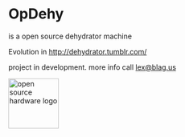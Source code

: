 OpDehy
======

is a open source dehydrator machine

Evolution in http://dehydrator.tumblr.com/

project in development. more info call lex@blag.us

<img src="https://github.com/rascalmicro/oshw-logo/blob/gh-pages/logos/oshw-logo-100-px.png" alt="open source hardware logo" width="100" height="100"  />
